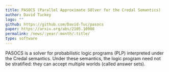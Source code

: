 ```yaml
---
title: PASOCS (Parallel Approximate SOlver for the Credal Semantics)
author: David Tuckey
logo: ""
github: https://github.com/David-Tuc/pasocs
paper: https://arxiv.org/abs/2105.10908
permalink: /news/:year/:month/:title/
type: software
---
```

PASOCS is a solver for probabilistic logic programs (PLP) interpreted under the Credal semantics. Under these semantics, the logic program need not be stratified: they can accept multiple worlds (called answer sets).

